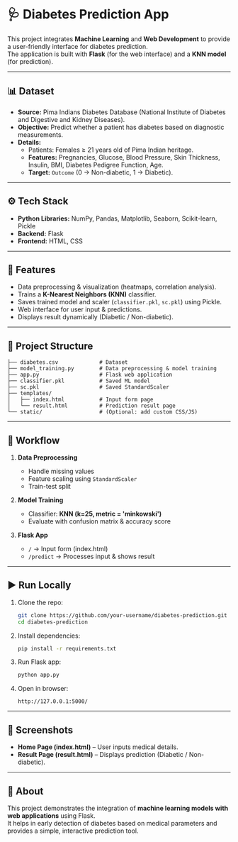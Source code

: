 
# 🩺 Diabetes Prediction App

This project integrates **Machine Learning** and **Web Development** to provide a user-friendly interface for diabetes prediction.  
The application is built with **Flask** (for the web interface) and a **KNN model** (for prediction).  

---

## 📊 Dataset
- **Source:** Pima Indians Diabetes Database (National Institute of Diabetes and Digestive and Kidney Diseases).  
- **Objective:** Predict whether a patient has diabetes based on diagnostic measurements.  
- **Details:**
  - Patients: Females ≥ 21 years old of Pima Indian heritage.  
  - **Features:** Pregnancies, Glucose, Blood Pressure, Skin Thickness, Insulin, BMI, Diabetes Pedigree Function, Age.  
  - **Target:** `Outcome` (0 → Non-diabetic, 1 → Diabetic).  

---

## ⚙️ Tech Stack
- **Python Libraries:** NumPy, Pandas, Matplotlib, Seaborn, Scikit-learn, Pickle  
- **Backend:** Flask  
- **Frontend:** HTML, CSS  

---

## 🚀 Features
- Data preprocessing & visualization (heatmaps, correlation analysis).  
- Trains a **K-Nearest Neighbors (KNN)** classifier.  
- Saves trained model and scaler (`classifier.pkl`, `sc.pkl`) using Pickle.  
- Web interface for user input & predictions.  
- Displays result dynamically (Diabetic / Non-diabetic).  

---

## 📂 Project Structure
```
├── diabetes.csv             # Dataset
├── model_training.py        # Data preprocessing & model training
├── app.py                   # Flask web application
├── classifier.pkl           # Saved ML model
├── sc.pkl                   # Saved StandardScaler
├── templates/
│   ├── index.html           # Input form page
│   └── result.html          # Prediction result page
└── static/                  # (Optional: add custom CSS/JS)
```

---

## 🔑 Workflow
1. **Data Preprocessing**
   - Handle missing values  
   - Feature scaling using `StandardScaler`  
   - Train-test split  

2. **Model Training**
   - Classifier: **KNN (k=25, metric = 'minkowski')**  
   - Evaluate with confusion matrix & accuracy score  

3. **Flask App**
   - `/` → Input form (index.html)  
   - `/predict` → Processes input & shows result  

---

## ▶️ Run Locally
1. Clone the repo:
   ```bash
   git clone https://github.com/your-username/diabetes-prediction.git
   cd diabetes-prediction
   ```
2. Install dependencies:
   ```bash
   pip install -r requirements.txt
   ```
3. Run Flask app:
   ```bash
   python app.py
   ```
4. Open in browser:
   ```
   http://127.0.0.1:5000/
   ```

---

## 📸 Screenshots
- **Home Page (index.html)** – User inputs medical details.  
- **Result Page (result.html)** – Displays prediction (Diabetic / Non-diabetic).  

---

## 📌 About
This project demonstrates the integration of **machine learning models with web applications** using Flask.  
It helps in early detection of diabetes based on medical parameters and provides a simple, interactive prediction tool.
